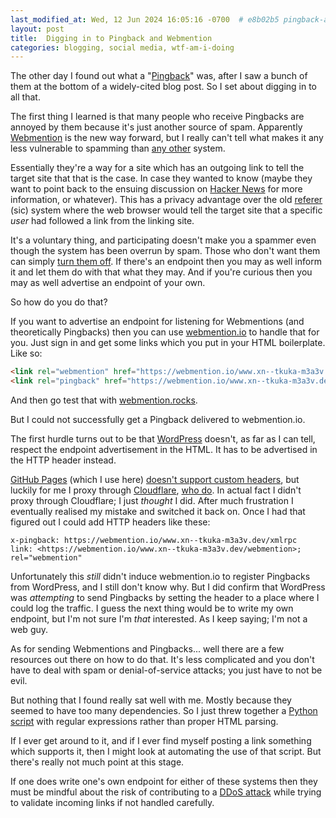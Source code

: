 ```yaml
---
last_modified_at: Wed, 12 Jun 2024 16:05:16 -0700  # e8b02b5 pingback-and-webmention
layout: post
title:  Digging in to Pingback and Webmention
categories: blogging, social media, wtf-am-i-doing
---
```

The other day I found out what a "[Pingback][]" was, after I saw a bunch of
them at the bottom of a widely-cited blog post.  So I set about digging in to
all that.

The first thing I learned is that many people who receive Pingbacks are annoyed
by them because it's just another source of spam.  Apparently [Webmention][] is
the new way forward, but I really can't tell what makes it any less vulnerable
to spamming than [any other](https://en.wikipedia.org/wiki/Linkback) system.

Essentially they're a way for a site which has an outgoing link to tell the
target site that that is the case.  In case they wanted to know (maybe they
want to point back to the ensuing discussion on [Hacker News][] for more
information, or whatever).  This has a privacy advantage over the old
[referer][] (sic) system where the web browser would tell the target site that
a specific _user_ had followed a link from the linking site.

It's a voluntary thing, and participating doesn't make you a spammer even
though the system has been overrun by spam.  Those who don't want them can
simply [turn them off](https://wordpress.com/support/comments/pingbacks/).
If there's an endpoint then you may as well inform it and let them do with that
what they may.  And if you're curious then you may as well advertise an
endpoint of your own.

So how do you do that?

If you want to advertise an endpoint for listening for Webmentions (and
theoretically Pingbacks) then you can use [webmention.io][] to handle that for
you.  Just sign in and get some links which you put in your HTML boilerplate.
Like so:
```html
<link rel="webmention" href="https://webmention.io/www.xn--tkuka-m3a3v.dev/webmention" />
<link rel="pingback" href="https://webmention.io/www.xn--tkuka-m3a3v.dev/xmlrpc" />
```
And then go test that with [webmention.rocks][].

But I could not successfully get a Pingback delivered to webmention.io.

The first hurdle turns out to be that [WordPress][] doesn't, as far as I can
tell, respect the endpoint advertisement in the HTML.  It has to be advertised
in the HTTP header instead.

[GitHub Pages][] (which I use here) [doesn't support custom
headers](https://github.com/orgs/community/discussions/54257), but luckily for
me I proxy through [Cloudflare][], [who do][cf-custom-headers].  In actual fact
I didn't proxy through Cloudflare; I just _thought_ I did.  After much
frustration I eventually realised my mistake and switched it back on.  Once I
had that figured out I could add HTTP headers like these:
```
x-pingback: https://webmention.io/www.xn--tkuka-m3a3v.dev/xmlrpc
link: <https://webmention.io/www.xn--tkuka-m3a3v.dev/webmention>; rel="webmention"
```

Unfortunately this _still_ didn't induce webmention.io to register Pingbacks
from WordPress, and I still don't know why.  But I did confirm that WordPress
was _attempting_ to send Pingbacks by setting the header to a place where I
could log the traffic.  I guess the next thing would be to write my own
endpoint, but I'm not sure I'm _that_ interested.  As I keep saying; I'm not a
web guy.

As for sending Webmentions and Pingbacks... well there are a few resources out
there on how to do that.  It's less complicated and you don't have to deal
with spam or denial-of-service attacks; you just have to not be evil.

But nothing that I found really sat well with me.  Mostly because they seemed
to have too many dependencies.  So I just threw together a [Python
script][notify.py] with regular expressions rather than proper HTML parsing.

If I ever get around to it, and if I ever find myself posting a link something
which supports it, then I might look at automating the use of that script.  But
there's really not much point at this stage.

If one does write one's own endpoint for either of these systems then they must
be mindful about the risk of contributing to a [DDoS attack][] while trying to
validate incoming links if not handled carefully.

[Webmention]: <https://en.wikipedia.org/wiki/Webmention>
[Pingback]: <https://en.wikipedia.org/wiki/Pingback>
[referer]: <https://en.wikipedia.org/wiki/HTTP_referer>
[Hacker News]: <https://news.ycombinator.com/>
[webmention.io]: <https://webmention.io>
[webmention.rocks]: <https://webmention.rocks/receive/1>
[WordPress]: <https://wordpress.com/>
[Github Pages]: <https://pages.github.com/>
[Cloudflare]: <https://www.cloudflare.com/>
[cf-custom-headers]: <https://developers.cloudflare.com/pages/how-to/add-custom-http-headers/>
[notify.py]: <https://github.com/sh1boot/sh1boot.github.io/blob/master/_tools/notify.py>
[DDoS attack]: <https://en.wikipedia.org/wiki/Denial-of-service_attack#Distributed_DoS>
